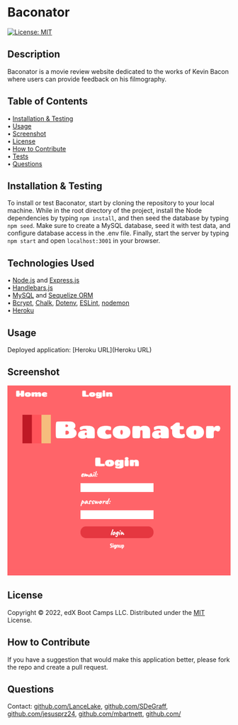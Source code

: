 # Baconator

[![License: MIT](https://img.shields.io/badge/License-MIT-yellow.svg)](https://opensource.org/licenses/MIT)

## Description

Baconator is a movie review website dedicated to the works of Kevin Bacon where users can provide feedback on his filmography.

## Table of Contents

&bull; [Installation & Testing](#installation--testing)<br>
&bull; [Usage](#usage)<br>
&bull; [Screenshot](#screenshot)<br>
&bull; [License](#license)<br>
&bull; [How to Contribute](#how-to-contribute)<br>
&bull; [Tests](#tests)<br>
&bull; [Questions](#questions)

## Installation & Testing

To install or test Baconator, start by cloning the repository to your local machine. While in the root directory of the project, install the Node dependencies by typing `npm install`, and then seed the database by typing `npm seed`. Make sure to create a MySQL database, seed it with test data, and configure database access in the .env file. Finally, start the server by typing `npm start` and open `localhost:3001` in your browser.

## Technologies Used

&bull; [Node.js](https://nodejs.org/en/) and [Express.js](https://expressjs.com/)<br>
&bull; [Handlebars.js](https://handlebarsjs.com/)<br>
&bull; [MySQL](https://www.mysql.com/) and [Sequelize ORM](https://sequelize.org/)<br>
&bull; [Bcrypt](https://www.npmjs.com/package/bcrypt), [Chalk](https://www.npmjs.com/package/chalk), [Dotenv](dotenv), [ESLint](https://eslint.org/), [nodemon](https://www.npmjs.com/package/nodemon)<br>
&bull; [Heroku](https://www.heroku.com/)

## Usage

Deployed application: [Heroku URL](Heroku URL)

## Screenshot
![Baconator image](public/Images/baconator_screenshot.png?raw=true "Baconator")

## License

Copyright © 2022, edX Boot Camps LLC. Distributed under the [MIT](https://opensource.org/licenses/MIT) License.

## How to Contribute

If you have a suggestion that would make this application better, please fork the repo and create a pull request.

## Questions

Contact: [github.com/LanceLake](https://github.com/LanceLake), [github.com/SDeGraff](https://github.com/SDeGraff), [github.com/jesusprz24](https://github.com/jesusprz24), [github.com/mbartnett](https://github.com/mbartnett), [github.com/](https://github.com/)



